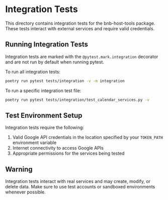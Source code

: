 # Integration Tests

This directory contains integration tests for the bnb-host-tools package. 
These tests interact with external services and require valid credentials.

## Running Integration Tests

Integration tests are marked with the `@pytest.mark.integration` decorator and 
are not run by default when running pytest.

To run all integration tests:

```bash
poetry run pytest tests/integration -v -m integration
```

To run a specific integration test file:

```bash
poetry run pytest tests/integration/test_calendar_services.py -v
```

## Test Environment Setup

Integration tests require the following:

1. Valid Google API credentials in the location specified by your `TOKEN_PATH` environment variable
2. Internet connectivity to access Google APIs
3. Appropriate permissions for the services being tested

## Warning

Integration tests interact with real services and may create, modify, or delete data.
Make sure to use test accounts or sandboxed environments whenever possible.
